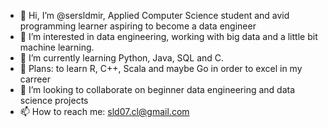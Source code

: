 - 👋 Hi, I’m @sersldmir, Applied Computer Science student and avid programming learner aspiring to become a data engineer
- 👀 I’m interested in data engineering, working with big data and a little bit machine learning.
- 🌱 I’m currently learning Python, Java, SQL and C. 
- 🚀 Plans: to learn R, C++, Scala and maybe Go in order to excel in my carreer
- 💞️ I’m looking to collaborate on beginner data engineering and data science projects
- 📫 How to reach me: sld07.cl@gmail.com

<!---
sersldmir/sersldmir is a ✨ special ✨ repository because its `README.md` (this file) appears on your GitHub profile.
You can click the Preview link to take a look at your changes.
--->
